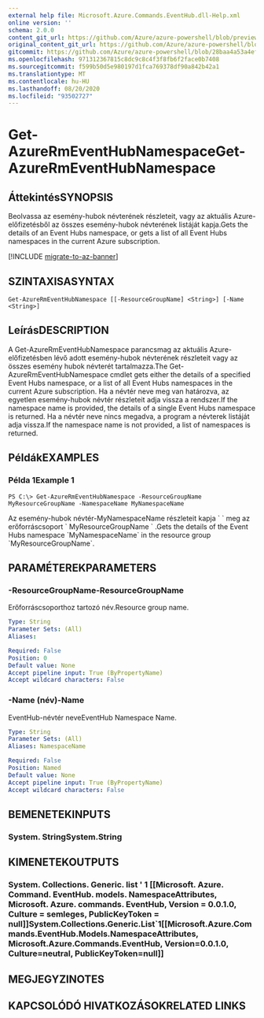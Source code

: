 ```yaml
---
external help file: Microsoft.Azure.Commands.EventHub.dll-Help.xml
online version: ''
schema: 2.0.0
content_git_url: https://github.com/Azure/azure-powershell/blob/preview/src/ResourceManager/EventHub/Commands.EventHub/help/Get-AzureRmEventHubNamespace.md
original_content_git_url: https://github.com/Azure/azure-powershell/blob/preview/src/ResourceManager/EventHub/Commands.EventHub/help/Get-AzureRmEventHubNamespace.md
gitcommit: https://github.com/Azure/azure-powershell/blob/28baa4a53a4efceb1197c032a8db08e199f0858d
ms.openlocfilehash: 971312367815c8dc9c8c4f3f8fb6f2face0b7408
ms.sourcegitcommit: f599b50d5e980197d1fca769378df90a842b42a1
ms.translationtype: MT
ms.contentlocale: hu-HU
ms.lasthandoff: 08/20/2020
ms.locfileid: "93502727"
---
```

# <span data-ttu-id="d8c10-101">Get-AzureRmEventHubNamespace</span><span class="sxs-lookup"><span data-stu-id="d8c10-101">Get-AzureRmEventHubNamespace</span></span>

## <span data-ttu-id="d8c10-102">Áttekintés</span><span class="sxs-lookup"><span data-stu-id="d8c10-102">SYNOPSIS</span></span>
<span data-ttu-id="d8c10-103">Beolvassa az esemény-hubok névterének részleteit, vagy az aktuális Azure-előfizetésből az összes esemény-hubok névterének listáját kapja.</span><span class="sxs-lookup"><span data-stu-id="d8c10-103">Gets the details of an Event Hubs namespace, or gets a list of all Event Hubs namespaces in the current Azure subscription.</span></span>

[!INCLUDE [migrate-to-az-banner](../../includes/migrate-to-az-banner.md)]

## <span data-ttu-id="d8c10-104">SZINTAXISA</span><span class="sxs-lookup"><span data-stu-id="d8c10-104">SYNTAX</span></span>

```
Get-AzureRmEventHubNamespace [[-ResourceGroupName] <String>] [-Name <String>]
```

## <span data-ttu-id="d8c10-105">Leírás</span><span class="sxs-lookup"><span data-stu-id="d8c10-105">DESCRIPTION</span></span>
<span data-ttu-id="d8c10-106">A Get-AzureRmEventHubNamespace parancsmag az aktuális Azure-előfizetésben lévő adott esemény-hubok névterének részleteit vagy az összes esemény hubok névterét tartalmazza.</span><span class="sxs-lookup"><span data-stu-id="d8c10-106">The Get-AzureRmEventHubNamespace cmdlet gets either the details of a specified Event Hubs namespace, or a list of all Event Hubs namespaces in the current Azure subscription.</span></span>
<span data-ttu-id="d8c10-107">Ha a névtér neve meg van határozva, az egyetlen esemény-hubok névtér részleteit adja vissza a rendszer.</span><span class="sxs-lookup"><span data-stu-id="d8c10-107">If the namespace name is provided, the details of a single Event Hubs namespace is returned.</span></span>
<span data-ttu-id="d8c10-108">Ha a névtér neve nincs megadva, a program a névterek listáját adja vissza.</span><span class="sxs-lookup"><span data-stu-id="d8c10-108">If the namespace name is not provided, a list of namespaces is returned.</span></span>

## <span data-ttu-id="d8c10-109">Példák</span><span class="sxs-lookup"><span data-stu-id="d8c10-109">EXAMPLES</span></span>

### <span data-ttu-id="d8c10-110">Példa 1</span><span class="sxs-lookup"><span data-stu-id="d8c10-110">Example 1</span></span>
```
PS C:\> Get-AzureRmEventHubNamespace -ResourceGroupName MyResourceGroupName -NamespaceName MyNamespaceName
```

<span data-ttu-id="d8c10-111">Az esemény-hubok névtér-MyNamespaceName részleteit kapja \` \` meg az erőforráscsoport \` MyResourceGroupName \` .</span><span class="sxs-lookup"><span data-stu-id="d8c10-111">Gets the details of the Event Hubs namespace \`MyNamespaceName\` in the resource group \`MyResourceGroupName\`.</span></span>

## <span data-ttu-id="d8c10-112">PARAMÉTEREK</span><span class="sxs-lookup"><span data-stu-id="d8c10-112">PARAMETERS</span></span>

### <span data-ttu-id="d8c10-113">-ResourceGroupName</span><span class="sxs-lookup"><span data-stu-id="d8c10-113">-ResourceGroupName</span></span>
<span data-ttu-id="d8c10-114">Erőforráscsoporthoz tartozó név.</span><span class="sxs-lookup"><span data-stu-id="d8c10-114">Resource group name.</span></span>

```yaml
Type: String
Parameter Sets: (All)
Aliases: 

Required: False
Position: 0
Default value: None
Accept pipeline input: True (ByPropertyName)
Accept wildcard characters: False
```

### <span data-ttu-id="d8c10-115">-Name (név)</span><span class="sxs-lookup"><span data-stu-id="d8c10-115">-Name</span></span>
<span data-ttu-id="d8c10-116">EventHub-névtér neve</span><span class="sxs-lookup"><span data-stu-id="d8c10-116">EventHub Namespace Name.</span></span>

```yaml
Type: String
Parameter Sets: (All)
Aliases: NamespaceName

Required: False
Position: Named
Default value: None
Accept pipeline input: True (ByPropertyName)
Accept wildcard characters: False
```

## <span data-ttu-id="d8c10-117">BEMENETEK</span><span class="sxs-lookup"><span data-stu-id="d8c10-117">INPUTS</span></span>

### <span data-ttu-id="d8c10-118">System. String</span><span class="sxs-lookup"><span data-stu-id="d8c10-118">System.String</span></span>

## <span data-ttu-id="d8c10-119">KIMENETEK</span><span class="sxs-lookup"><span data-stu-id="d8c10-119">OUTPUTS</span></span>

### <span data-ttu-id="d8c10-120">System. Collections. Generic. list ' 1 [[Microsoft. Azure. Command. EventHub. models. NamespaceAttributes, Microsoft. Azure. commands. EventHub, Version = 0.0.1.0, Culture = semleges, PublicKeyToken = null]]</span><span class="sxs-lookup"><span data-stu-id="d8c10-120">System.Collections.Generic.List\`1[[Microsoft.Azure.Commands.EventHub.Models.NamespaceAttributes, Microsoft.Azure.Commands.EventHub, Version=0.0.1.0, Culture=neutral, PublicKeyToken=null]]</span></span>

## <span data-ttu-id="d8c10-121">MEGJEGYZI</span><span class="sxs-lookup"><span data-stu-id="d8c10-121">NOTES</span></span>

## <span data-ttu-id="d8c10-122">KAPCSOLÓDÓ HIVATKOZÁSOK</span><span class="sxs-lookup"><span data-stu-id="d8c10-122">RELATED LINKS</span></span>

